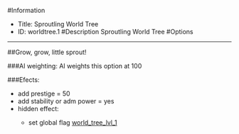 #Information
 - Title: Sproutling World Tree
 - ID: worldtree.1
#Description
Sproutling World Tree
#Options

___
##Grow, grow, little sprout!

###AI weighting:
AI weights this option at 100


###Efects:<ul><li>add prestige = 50</li><li>add stability or adm power = yes</li><li>hidden effect:</li><ul><li>set global flag [world_tree_lvl_1](../flags/world_tree_lvl_1.md)</li></ul></ul>
